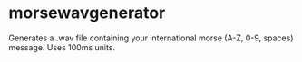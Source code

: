 # morsewavgenerator
Generates a .wav file containing your international morse (A-Z, 0-9, spaces) message. Uses 100ms units.
